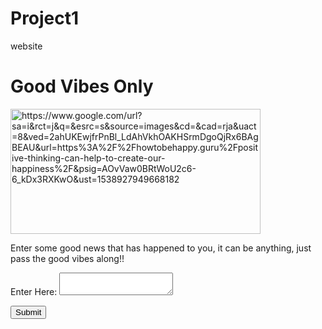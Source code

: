 # Project1
website
<!DOCTYPE html>
<html>
<body>

<h1>Good Vibes Only</h1>

<img src="https://howtobehappy.guru/wp-content/uploads/2015/03/Happy-Thoughts.jpg" alt="https://www.google.com/url?sa=i&rct=j&q=&esrc=s&source=images&cd=&cad=rja&uact=8&ved=2ahUKEwjfrPnBl_LdAhVkhOAKHSrmDgoQjRx6BAgBEAU&url=https%3A%2F%2Fhowtobehappy.guru%2Fpositive-thinking-can-help-to-create-our-happiness%2F&psig=AOvVaw0BRtWoU2c6-6_kDx3RXKwO&ust=1538927949668182" width="400" height="200">

<p>Enter some good news that has happened to you, it can be anything, just pass the good vibes along!!</p>

<label>Enter Here:</label>
          <textarea> </textarea>

<INPUT TYPE = "Submit" Value = "Submit">

</body>
</html>
